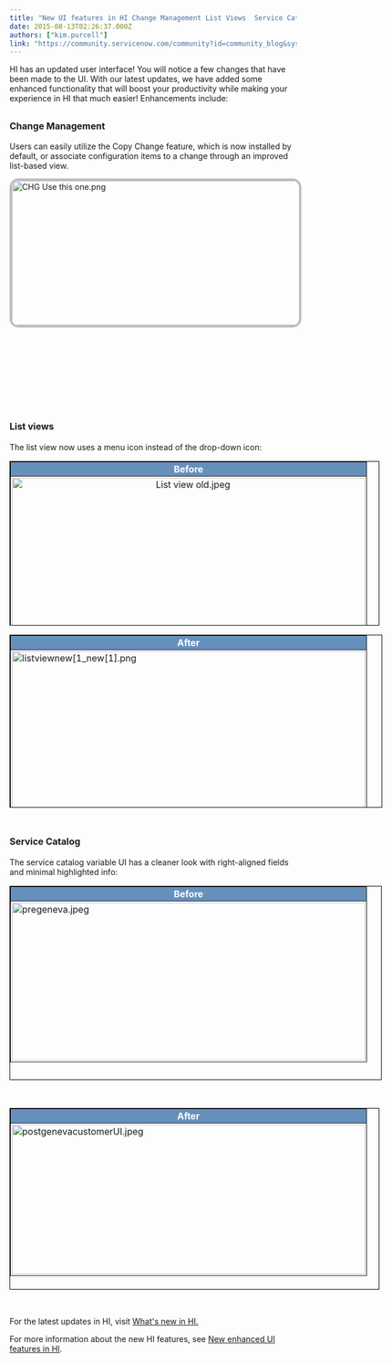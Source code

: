```yaml
---
title: "New UI features in HI Change Management List Views  Service Catalog"
date: 2015-08-13T02:26:37.000Z
authors: ["kim.purcell"]
link: "https://community.servicenow.com/community?id=community_blog&sys_id=469d2e69dbd0dbc01dcaf3231f961944"
---
```

<p>HI has an updated user interface! You will notice a few changes that have been made to the UI. With our latest updates, we have added some enhanced functionality that will boost your productivity while making your experience in HI that much easier! Enhancements include:</p><p></p><h2><span style="font-size: 12pt;">Change Management</span></h2><p>Users can easily utilize the Copy Change feature, which is now installed by default, or associate configuration items to a change through an improved list-based view.</p><p><img   alt="CHG Use this one.png" class="image-0 jive-image" src="9a16c94edb90130468c1fb651f961982.iix" style="height: 253px; width: 620px; float: left; border: #BDBDBD 4px solid; border-radius: 15px;"/></p><p></p><p><strong><br/><br/></strong></p><p><strong><br/></strong></p><p><strong><br/></strong></p><p><strong><br/></strong></p><p><strong><br/></strong></p><p><strong><br/></strong></p><p><strong><br/></strong></p><p><strong><br/></strong></p><p><strong><br/></strong></p><p><strong><br/></strong></p><p><strong><br/></strong></p><p><strong><br/></strong></p><h2><span style="font-size: 12pt;"><br/>List views</span></h2><p>The list view now uses a menu icon instead of the drop-down icon:</p><p></p><table border="1" class="jiveBorder" height="354" style="border: 1px solid #000000; width: 649px; height: 288px;"><tbody><tr><th style="text-align: center; background-color: #6690bc; color: #ffffff; padding: 2px;" valign="middle"><span style="font-size: 12pt;">Before</span></th></tr><tr><td style="padding: 2px; text-align: center;"><img   alt="List view old.jpeg" class="image-1 jive-image" src="cb832c4adbd057049c9ffb651f96197e.iix" style="height: 300px; width: 620px;"/></td></tr></tbody></table><p></p><p></p><table border="1" class="jiveBorder" height="374" style="border: 1px solid #000000; width: 654px; height: 303px;"><tbody><tr><th style="text-align: center; background-color: #6690bc; color: #ffffff; padding: 2px;" valign="middle"><span style="font-size: 12pt;">After</span></th></tr><tr><td style="padding: 2px;"><img   alt="listviewnew[1_new[1].png" class="image-0 jive-image" src="0894480edb5c5704ed6af3231f9619ee.iix" style="height: 319px; width: 620px;"/></td></tr></tbody></table><p></p><h2><span style="font-size: 12pt;"><br/>Service Catalog</span></h2><p>The service catalog variable UI has a cleaner look with right-aligned fields and minimal highlighted info:</p><p></p><table border="1" class="jiveBorder" height="339" style="border: 1px solid #000000; width: 653px; height: 340px;"><tbody><tr><th style="text-align: center; background-color: #6690bc; color: #ffffff; padding: 2px;" valign="middle"><span style="font-size: 12pt;">Before</span></th></tr><tr><td style="padding: 2px;"><img   alt="pregeneva.jpeg" class="jive-image image-2" src="bd70ef3ddb901fc03eb27a9e0f961914.iix" style="height: 277px; width: 620px;"/></td></tr></tbody></table><p><strong><br/></strong></p><table border="1" class="jiveBorder" height="317" style="border: 1px solid #000000; width: 649px; height: 318px;"><tbody><tr><th style="text-align: center; background-color: #6690bc; color: #ffffff; padding: 2px;" valign="middle"><span style="font-size: 12pt;">After</span></th></tr><tr><td style="padding: 2px;"><img   alt="postgenevacustomerUI.jpeg" class="jive-image image-3" src="3d13058edbd01b04ed6af3231f96196e.iix" style="height: 262px; width: 620px;"/></td></tr></tbody></table><p><strong><br/></strong></p><p></p><p>For the latest updates in HI, visit <a title="i.service-now.com/kb_view.do?sysparm_article=KB0536942" href="https://hi.service-now.com/kb_view.do?sysparm_article=KB0536942">What's new in HI.</a></p><p>For more information about the new HI features, see <a title="i.service-now.com/kb_view.do?sysparm_article=KB0551141" href="https://hi.service-now.com/kb_view.do?sysparm_article=KB0551141">New enhanced UI features in HI</a>.</p>